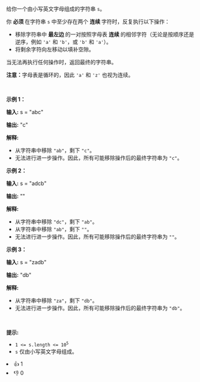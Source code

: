 <p>给你一个由小写英文字母组成的字符串 <code>s</code>。</p>

<p>你&nbsp;<strong>必须&nbsp;</strong>在字符串 <code>s</code> 中至少存在两个&nbsp;<strong>连续&nbsp;</strong>字符时，反复执行以下操作：</p>

<ul> 
 <li>移除字符串中&nbsp;<strong>最左边&nbsp;</strong>的一对按照字母表&nbsp;<strong>连续&nbsp;</strong>的相邻字符（无论是按顺序还是逆序，例如 <code>'a'</code> 和 <code>'b'</code>，或 <code>'b'</code> 和 <code>'a'</code>）。</li> 
 <li>将剩余字符向左移动以填补空隙。</li> 
</ul>

<p>当无法再执行任何操作时，返回最终的字符串。</p>

<p><strong>注意：</strong>字母表是循环的，因此 <code>'a'</code> 和 <code>'z'</code> 也视为连续。</p>

<p>&nbsp;</p>

<p><strong class="example">示例 1：</strong></p>

<div class="example-block"> 
 <p><strong>输入:</strong> <span class="example-io">s = "abc"</span></p> 
</div>

<p><strong>输出:</strong> <span class="example-io">"c"</span></p>

<p><strong>解释:</strong></p>

<ul> 
 <li>从字符串中移除 <code>"ab"</code>，剩下 <code>"c"</code>。</li> 
 <li>无法进行进一步操作。因此，所有可能移除操作后的最终字符串为 <code>"c"</code>。</li> 
</ul>

<p><strong class="example">示例 2：</strong></p>

<div class="example-block"> 
 <p><strong>输入:</strong> <span class="example-io">s = "adcb"</span></p> 
</div>

<p><strong>输出:</strong> <span class="example-io">""</span></p>

<p><strong>解释:</strong></p>

<ul> 
 <li>从字符串中移除 <code>"dc"</code>，剩下 <code>"ab"</code>。</li> 
 <li>从字符串中移除 <code>"ab"</code>，剩下 <code>""</code>。</li> 
 <li>无法进行进一步操作。因此，所有可能移除操作后的最终字符串为 <code>""</code>。</li> 
</ul>

<p><strong class="example">示例 3：</strong></p>

<div class="example-block"> 
 <p><strong>输入:</strong> <span class="example-io">s = "zadb"</span></p> 
</div>

<p><strong>输出:</strong> <span class="example-io">"db"</span></p>

<p><strong>解释:</strong></p>

<ul> 
 <li>从字符串中移除 <code>"za"</code>，剩下 <code>"db"</code>。</li> 
 <li>无法进行进一步操作。因此，所有可能移除操作后的最终字符串为 <code>"db"</code>。</li> 
</ul>

<p>&nbsp;</p>

<p><strong>提示:</strong></p>

<ul> 
 <li><code>1 &lt;= s.length &lt;= 10<sup>5</sup></code></li> 
 <li><code>s</code> 仅由小写英文字母组成。</li> 
</ul>

<div><li>👍 1</li><li>👎 0</li></div>